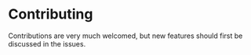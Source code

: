 # Contributing
Contributions are very much welcomed, but new features should first be discussed in the issues.